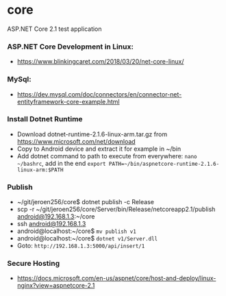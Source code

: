 # core
ASP.NET Core 2.1 test application


### ASP.NET Core Development in Linux:
- https://www.blinkingcaret.com/2018/03/20/net-core-linux/

### MySql:
- https://dev.mysql.com/doc/connectors/en/connector-net-entityframework-core-example.html


### Install Dotnet Runtime
- Download dotnet-runtime-2.1.6-linux-arm.tar.gz from https://www.microsoft.com/net/download
- Copy to Android device and extract it for example in ~/bin
- Add dotnet command to path to execute from everywhere: `nano ~/bashrc`, add  in the end `export PATH=~/bin/aspnetcore-runtime-2.1.6-linux-arm:$PATH`

### Publish
- ~/git/jeroen256/core$ dotnet publish -c Release
- scp -r ~/git/jeroen256/core/Server/bin/Release/netcoreapp2.1/publish android@192.168.1.3:~/core
- ssh android@192.168.1.3
- android@localhost:~/core$ `mv publish v1`
- android@localhost:~/core$ `dotnet v1/Server.dll`
- Goto: `http://192.168.1.3:5000/api/insert/1`

### Secure Hosting
- https://docs.microsoft.com/en-us/aspnet/core/host-and-deploy/linux-nginx?view=aspnetcore-2.1